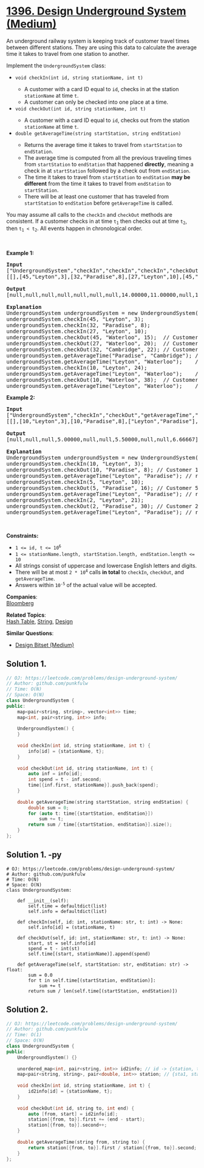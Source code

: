 # [1396. Design Underground System (Medium)](https://leetcode.com/problems/design-underground-system/)

<p>An underground railway system is keeping track of customer travel times between different stations. They are using this data to calculate the average time it takes to travel from one station to another.</p>

<p>Implement the <code>UndergroundSystem</code> class:</p>

<ul>
	<li><code>void checkIn(int id, string stationName, int t)</code></li>
	<ul>
	  <li>A customer with a card ID equal to <code>id</code>, checks in at the station <code>stationName</code> at time <code>t</code>.</li>
		<li>A customer can only be checked into one place at a time.</li>
	</ul>
	  <li><code>void checkOut(int id, string stationName, int t)</code></li>
	<ul>
	<li>A customer with a card ID equal to <code>id</code>, checks out from the station <code>stationName</code> at time <code>t</code>.</li>
	</ul>
  <li><code>double getAverageTime(string startStation, string endStation)</code></li>
	<ul>
		<li>Returns the average time it takes to travel from <code>startStation</code> to <code>endStation</code>.</li>
		<li>The average time is computed from all the previous traveling times from <code>startStation</code> to <code>endStation</code> that happened <strong>directly</strong>, meaning a check in at <code>startStation</code> followed by a check out from <code>endStation</code>.</li>
		<li>The time it takes to travel from <code>startStation</code> to <code>endStation</code> <strong>may be different</strong> from the time it takes to travel from <code>endStation</code> to <code>startStation</code>.</li>
		<li>There will be at least one customer that has traveled from <code>startStation</code> to <code>endStation</code> before <code>getAverageTime</code> is called.</li>
	</ul>
</ul>

<p>You may assume all calls to the <code>checkIn</code> and <code>checkOut</code> methods are consistent. If a customer checks in at time <code>t<sub>1</sub></code> then checks out at time <code>t<sub>2</sub></code>, then <code>t<sub>1</sub> &lt; t<sub>2</sub></code>. All events happen in chronological order.</p>

<p>&nbsp;</p>
<p><strong>Example 1:</strong></p>

<pre><strong>Input</strong>
["UndergroundSystem","checkIn","checkIn","checkIn","checkOut","checkOut","checkOut","getAverageTime","getAverageTime","checkIn","getAverageTime","checkOut","getAverageTime"]
[[],[45,"Leyton",3],[32,"Paradise",8],[27,"Leyton",10],[45,"Waterloo",15],[27,"Waterloo",20],[32,"Cambridge",22],["Paradise","Cambridge"],["Leyton","Waterloo"],[10,"Leyton",24],["Leyton","Waterloo"],[10,"Waterloo",38],["Leyton","Waterloo"]]

<strong>Output</strong>
[null,null,null,null,null,null,null,14.00000,11.00000,null,11.00000,null,12.00000]

<strong>Explanation</strong>
UndergroundSystem undergroundSystem = new UndergroundSystem();
undergroundSystem.checkIn(45, "Leyton", 3);
undergroundSystem.checkIn(32, "Paradise", 8);
undergroundSystem.checkIn(27, "Leyton", 10);
undergroundSystem.checkOut(45, "Waterloo", 15);  // Customer 45 "Leyton" -&gt; "Waterloo" in 15-3 = 12
undergroundSystem.checkOut(27, "Waterloo", 20);  // Customer 27 "Leyton" -&gt; "Waterloo" in 20-10 = 10
undergroundSystem.checkOut(32, "Cambridge", 22); // Customer 32 "Paradise" -&gt; "Cambridge" in 22-8 = 14
undergroundSystem.getAverageTime("Paradise", "Cambridge"); // return 14.00000. One trip "Paradise" -&gt; "Cambridge", (14) / 1 = 14
undergroundSystem.getAverageTime("Leyton", "Waterloo");    // return 11.00000. Two trips "Leyton" -&gt; "Waterloo", (10 + 12) / 2 = 11
undergroundSystem.checkIn(10, "Leyton", 24);
undergroundSystem.getAverageTime("Leyton", "Waterloo");    // return 11.00000
undergroundSystem.checkOut(10, "Waterloo", 38);  // Customer 10 "Leyton" -&gt; "Waterloo" in 38-24 = 14
undergroundSystem.getAverageTime("Leyton", "Waterloo");    // return 12.00000. Three trips "Leyton" -&gt; "Waterloo", (10 + 12 + 14) / 3 = 12
</pre>

<p><strong>Example 2:</strong></p>

<pre><strong>Input</strong>
["UndergroundSystem","checkIn","checkOut","getAverageTime","checkIn","checkOut","getAverageTime","checkIn","checkOut","getAverageTime"]
[[],[10,"Leyton",3],[10,"Paradise",8],["Leyton","Paradise"],[5,"Leyton",10],[5,"Paradise",16],["Leyton","Paradise"],[2,"Leyton",21],[2,"Paradise",30],["Leyton","Paradise"]]

<strong>Output</strong>
[null,null,null,5.00000,null,null,5.50000,null,null,6.66667]

<strong>Explanation</strong>
UndergroundSystem undergroundSystem = new UndergroundSystem();
undergroundSystem.checkIn(10, "Leyton", 3);
undergroundSystem.checkOut(10, "Paradise", 8); // Customer 10 "Leyton" -&gt; "Paradise" in 8-3 = 5
undergroundSystem.getAverageTime("Leyton", "Paradise"); // return 5.00000, (5) / 1 = 5
undergroundSystem.checkIn(5, "Leyton", 10);
undergroundSystem.checkOut(5, "Paradise", 16); // Customer 5 "Leyton" -&gt; "Paradise" in 16-10 = 6
undergroundSystem.getAverageTime("Leyton", "Paradise"); // return 5.50000, (5 + 6) / 2 = 5.5
undergroundSystem.checkIn(2, "Leyton", 21);
undergroundSystem.checkOut(2, "Paradise", 30); // Customer 2 "Leyton" -&gt; "Paradise" in 30-21 = 9
undergroundSystem.getAverageTime("Leyton", "Paradise"); // return 6.66667, (5 + 6 + 9) / 3 = 6.66667
</pre>

<p>&nbsp;</p>
<p><strong>Constraints:</strong></p>

<ul>
	<li><code>1 &lt;= id, t &lt;= 10<sup>6</sup></code></li>
	<li><code>1 &lt;= stationName.length, startStation.length, endStation.length &lt;= 10</code></li>
	<li>All strings consist of uppercase and lowercase English letters and digits.</li>
	<li>There will be at most <code>2 * 10<sup>4</sup></code> calls <strong>in total</strong> to <code>checkIn</code>, <code>checkOut</code>, and <code>getAverageTime</code>.</li>
	<li>Answers within <code>10<sup>-5</sup></code> of the actual value will be accepted.</li>
</ul>


**Companies**:  
[Bloomberg](https://leetcode.com/company/bloomberg)

**Related Topics**:  
[Hash Table](https://leetcode.com/tag/hash-table/), [String](https://leetcode.com/tag/string/), [Design](https://leetcode.com/tag/design/)

**Similar Questions**:
* [Design Bitset (Medium)](https://leetcode.com/problems/design-bitset/)

## Solution 1.

```cpp
// OJ: https://leetcode.com/problems/design-underground-system/
// Author: github.com/punkfulw
// Time: O(N) 
// Space: O(N)
class UndergroundSystem {
public:
    map<pair<string, string>, vector<int>> time;
    map<int, pair<string, int>> info;
    
    UndergroundSystem() {
    }
    
    void checkIn(int id, string stationName, int t) {
        info[id] = {stationName, t};
    }
    
    void checkOut(int id, string stationName, int t) {
        auto inf = info[id];
        int spend = t - inf.second;
        time[{inf.first, stationName}].push_back(spend);
    }
    
    double getAverageTime(string startStation, string endStation) {
        double sum = 0;
        for (auto t: time[{startStation, endStation}])
            sum += t;
        return sum / time[{startStation, endStation}].size();
    }
};
```

## Solution 1. -py

```python3
# OJ: https://leetcode.com/problems/design-underground-system/
# Author: github.com/punkfulw
# Time: O(N) 
# Space: O(N)
class UndergroundSystem:

    def __init__(self):
        self.time = defaultdict(list)
        self.info = defaultdict(list)

    def checkIn(self, id: int, stationName: str, t: int) -> None:
        self.info[id] = (stationName, t)

    def checkOut(self, id: int, stationName: str, t: int) -> None:
        start, st = self.info[id]
        spend = t - int(st)
        self.time[(start, stationName)].append(spend)

    def getAverageTime(self, startStation: str, endStation: str) -> float:
        sum = 0.0
        for t in self.time[(startStation, endStation)]:
            sum += t
        return sum / len(self.time[(startStation, endStation)])
```

## Solution 2.

```cpp
// OJ: https://leetcode.com/problems/design-underground-system/
// Author: github.com/punkfulw
// Time: O(1) 
// Space: O(N)
class UndergroundSystem {
public:
    UndergroundSystem() {}
    
    unordered_map<int, pair<string, int>> id2info; // id -> {station, time};
    map<pair<string, string>, pair<double, int>> station; // {sta1, sta2} -> {time, cntTrip};
    
    void checkIn(int id, string stationName, int t) {
        id2info[id] = {stationName, t};
    }
    
    void checkOut(int id, string to, int end) {
        auto [from, start] = id2info[id];
        station[{from, to}].first += (end - start);
        station[{from, to}].second++;
    }
    
    double getAverageTime(string from, string to) {
        return station[{from, to}].first / station[{from, to}].second;
    }
};
```
